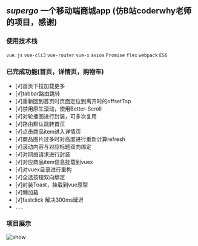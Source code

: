## _supergo_   一个移动端商城app (仿B站coderwhy老师的项目，感谢)

### 使用技术栈 
```vue.js```  ```vue-cli3```  ```vue-router``` ```vue-x``` ```axios``` ```Promise``` ```flex``` ```webpack``` ```ES6```

### 已完成功能(首页，详情页，购物车)
- [√]首页下拉加载更多
- [√]tabbar路由跳转
- [√]重新回到首页时页面定位到离开时的offsetTop
- [√]禁用原生滚动，使用Better-Scroll
- [√]对轮播图进行封装，可多次复用
- [√]路由默认跳转首页
- [√]点击商品item进入详情页
- [√]商品图片过多时对高度进行重新计算refresh
- [√]滚动内容与对应标题双向绑定
- [√]对网络请求进行封装
- [√]对应商品item信息挂载到vuex
- [√]对vuex目录进行重构
- [√]全选按钮双向绑定
- [√]封装Toast，挂载到vue原型
- [√]懒加载
- [√]fastclick 解决300ms延迟
- __.  .  .__

### 项目展示
![show](/img/show.gif)
